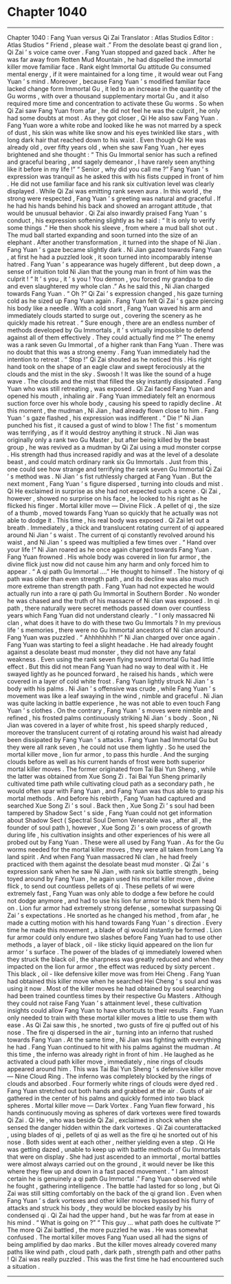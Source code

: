 
# Chapter 1040


---

Chapter 1040 : Fang Yuan versus Qi Zai
Translator :
Atlas Studios
Editor :
Atlas Studios
“ Friend , please wait .” From the desolate beast qi grand lion , Qi Zai ’ s voice came over .
Fang Yuan stopped and gazed back .
After he was far away from Rotten Mud Mountain , he had dispelled the immortal killer move familiar face .
Rank eight Immortal Gu attitude Gu consumed mental energy , if it were maintained for a long time , it would wear out Fang Yuan ’ s mind .
Moreover , because Fang Yuan ’ s modified familiar face lacked change form Immortal Gu , it led to an increase in the quantity of the Gu worms , with over a thousand supplementary mortal Gu , and it also required more time and concentration to activate these Gu worms .
So when Qi Zai saw Fang Yuan from afar , he did not feel he was the culprit , he only had some doubts at most .
As they got closer , Qi He also saw Fang Yuan .
Fang Yuan wore a white robe and looked like he was not marred by a speck of dust , his skin was white like snow and his eyes twinkled like stars , with long dark hair that reached down to his waist .
Even though Qi He was already old , over fifty years old , when she saw Fang Yuan , her eyes brightened and she thought : “ This Gu Immortal senior has such a refined and graceful bearing , and sagely demeanor , I have rarely seen anything like it before in my life !”
“ Senior , why did you call me ?” Fang Yuan ’ s expression was tranquil as he asked this with his fists cupped in front of him .
He did not use familiar face and his rank six cultivation level was clearly displayed .
While Qi Zai was emitting rank seven aura .
In this world , the strong were respected , Fang Yuan ’ s greeting was natural and graceful . If he had his hands behind his back and showed an arrogant attitude , that would be unusual behavior .
Qi Zai also inwardly praised Fang Yuan ’ s conduct , his expression softening slightly as he said : “ It is only to verify some things .”
He then shook his sleeve , from where a mud ball shot out .
The mud ball started expanding and soon turned into the size of an elephant . After another transformation , it turned into the shape of Ni Jian .
Fang Yuan ’ s gaze became slightly dark .
Ni Jian gazed towards Fang Yuan , at first he had a puzzled look , it soon turned into incomparably intense hatred .
Fang Yuan ’ s appearance was hugely different , but deep down , a sense of intuition told Ni Jian that the young man in front of him was the culprit !
“ It ’ s you , it ’ s you ! You demon , you forced my grandpa to die and even slaughtered my whole clan .”
As he said this , Ni Jian charged towards Fang Yuan .
“ Oh ?” Qi Zai ’ s expression changed , his gaze turning cold as he sized up Fang Yuan again .
Fang Yuan felt Qi Zai ’ s gaze piercing his body like a needle .
With a cold snort , Fang Yuan waved his arm and immediately clouds started to surge out , covering the scenery as he quickly made his retreat .
“ Sure enough , there are an endless number of methods developed by Gu Immortals , it ’ s virtually impossible to defend against all of them effectively . They could actually find me ?”
The enemy was a rank seven Gu Immortal , of a higher rank than Fang Yuan .
There was no doubt that this was a strong enemy .
Fang Yuan immediately had the intention to retreat .
“ Stop !” Qi Zai shouted as he noticed this . His right hand took on the shape of an eagle claw and swept ferociously at the clouds and the mist in the sky .
Swoosh !
It was like the sound of a huge wave .
The clouds and the mist that filled the sky instantly dissipated .
Fang Yuan who was still retreating , was exposed .
Qi Zai faced Fang Yuan and opened his mouth , inhaling air .
Fang Yuan immediately felt an enormous suction force over his whole body , causing his speed to rapidly decline .
At this moment , the mudman , Ni Jian , had already flown close to him .
Fang Yuan ’ s gaze flashed , his expression was indifferent .
“ Die !” Ni Jian punched his fist , it caused a gust of wind to blow !
The fist ’ s momentum was terrifying , as if it would destroy anything it struck .
Ni Jian was originally only a rank two Gu Master , but after being killed by the beast group , he was revived as a mudman by Qi Zai using a mud monster corpse .
His strength had thus increased rapidly and was at the level of a desolate beast , and could match ordinary rank six Gu Immortals .
Just from this , one could see how strange and terrifying the rank seven Gu Immortal Qi Zai ’ s method was .
Ni Jian ’ s fist ruthlessly charged at Fang Yuan .
But the next moment , Fang Yuan ’ s figure dispersed , turning into clouds and mist .
Qi He exclaimed in surprise as she had not expected such a scene .
Qi Zai , however , showed no surprise on his face , he looked to his right as he flicked his finger .
Mortal killer move — Divine Flick .
A pellet of qi , the size of a thumb , moved towards Fang Yuan so quickly that he actually was not able to dodge it .
This time , his real body was exposed .
Qi Zai let out a breath .
Immediately , a thick and translucent rotating current of qi appeared around Ni Jian ’ s waist . The current of qi constantly revolved around his waist , and Ni Jian ’ s speed was multiplied a few times over .
“ Hand over your life !” Ni Jian roared as he once again charged towards Fang Yuan .
Fang Yuan frowned .
His whole body was covered in lion fur armor , the divine flick just now did not cause him any harm and only forced him to appear .
“ A qi path Gu Immortal ….” He thought to himself .
The history of qi path was older than even strength path , and its decline was also much more extreme than strength path .
Fang Yuan had not expected he would actually run into a rare qi path Gu Immortal in Southern Border .
No wonder he was chased and the truth of his massacre of Ni clan was exposed . In qi path , there naturally were secret methods passed down over countless years which Fang Yuan did not understand clearly .
“ I only massacred Ni clan , what does it have to do with these two Gu Immortals ? In my previous life ’ s memories , there were no Gu Immortal ancestors of Ni clan around .” Fang Yuan was puzzled .
“ Ahhhhhhhh !” Ni Jian charged over once again .
Fang Yuan was starting to feel a slight headache .
He had already fought against a desolate beast mud monster , they did not have any fatal weakness .
Even using the rank seven flying sword Immortal Gu had little effect .
But this did not mean Fang Yuan had no way to deal with it .
He swayed lightly as he pounced forward , he raised his hands , which were covered in a layer of cold white frost .
Fang Yuan lightly struck Ni Jian ’ s body with his palms .
Ni Jian ’ s offensive was crude , while Fang Yuan ’ s movement was like a leaf swaying in the wind , nimble and graceful .
Ni Jian was quite lacking in battle experience , he was not able to even touch Fang Yuan ’ s clothes .
On the contrary , Fang Yuan ’ s moves were nimble and refined , his frosted palms continuously striking Ni Jian ’ s body .
Soon , Ni Jian was covered in a layer of white frost , his speed sharply reduced , moreover the translucent current of qi rotating around his waist had already been dissipated by Fang Yuan ’ s attacks .
Fang Yuan had Immortal Gu but they were all rank seven , he could not use them lightly .
So he used the mortal killer move , lion fur armor , to pass this hurdle .
And the surging clouds before as well as his current hands of frost were both superior mortal killer moves .
The former originated from Tai Bai Yun Sheng , while the latter was obtained from Xue Song Zi .
Tai Bai Yun Sheng primarily cultivated time path while cultivating cloud path as a secondary path , he would often spar with Fang Yuan , and Fang Yuan was thus able to grasp his mortal methods .
And before his rebirth , Fang Yuan had captured and searched Xue Song Zi ’ s soul .
Back then , Xue Song Zi ’ s soul had been tampered by Shadow Sect ’ s side , Fang Yuan could not get information about Shadow Sect ( Spectral Soul Demon Venerable was , after all , the founder of soul path ), however , Xue Song Zi ’ s own process of growth during life , his cultivation insights and other experiences of his were all probed out by Fang Yuan .
These were all used by Fang Yuan .
As for the Gu worms needed for the mortal killer moves , they were all taken from Lang Ya land spirit .
And when Fang Yuan massacred Ni clan , he had freely practiced with them against the desolate beast mud monster .
Qi Zai ’ s expression sank when he saw Ni Jian , with rank six battle strength , being toyed around by Fang Yuan , he again used his mortal killer move , divine flick , to send out countless pellets of qi .
These pellets of wi were extremely fast , Fang Yuan was only able to dodge a few before he could not dodge anymore , and had to use his lion fur armor to block them head on .
Lion fur armor had extremely strong defense , somewhat surpassing Qi Zai ’ s expectations .
He snorted as he changed his method , from afar , he made a cutting motion with his hand towards Fang Yuan ’ s direction .
Every time he made this movement , a blade of qi would instantly be formed .
Lion fur armor could only endure two slashes before Fang Yuan had to use other methods , a layer of black , oil - like sticky liquid appeared on the lion fur armor ’ s surface .
The power of the blades of qi immediately lowered when they struck the black oil , the sharpness was greatly reduced and when they impacted on the lion fur armor , the effect was reduced by sixty percent .
This black , oil - like defensive killer move was from Hei Cheng .
Fang Yuan had obtained this killer move when he searched Hei Cheng ’ s soul and was using it now .
Most of the killer moves he had obtained by soul searching had been trained countless times by their respective Gu Masters . Although they could not raise Fang Yuan ’ s attainment level , these cultivation insights could allow Fang Yuan to have shortcuts to their results .
Fang Yuan only needed to train with these mortal killer moves a little to use them with ease .
As Qi Zai saw this , he snorted , two gusts of fire qi puffed out of his nose .
The fire qi dispersed in the air , turning into an inferno that rushed towards Fang Yuan .
At the same time , Ni Jian was fighting with everything he had .
Fang Yuan continued to hit with his palms against the mudman .
At this time , the inferno was already right in front of him .
He laughed as he activated a cloud path killer move , immediately , nine rings of clouds appeared around him .
This was Tai Bai Yun Sheng ’ s defensive killer move — Nine Cloud Ring .
The inferno was completely blocked by the rings of clouds and absorbed . Four formerly white rings of clouds were dyed red .
Fang Yuan stretched out both hands and grabbed at the air .
Gusts of air gathered in the center of his palms and quickly formed into two black spheres .
Mortal killer move — Dark Vortex .
Fang Yuan flew forward , his hands continuously moving as spheres of dark vortexes were fired towards Qi Zai .
Qi He , who was beside Qi Zai , exclaimed in shock when she sensed the danger hidden within the dark vortexes .
Qi Zai counterattacked , using blades of qi , pellets of qi as well as the fire qi he snorted out of his nose .
Both sides went at each other , neither yielding even a step .
Qi He was getting dazed , unable to keep up with battle methods of Gu Immortals that were on display .
She had just ascended to an immortal , mortal battles were almost always carried out on the ground , it would never be like this where they flew up and down in a fast paced movement .
“ I am almost certain he is genuinely a qi path Gu Immortal .” Fang Yuan observed while he fought , gathering intelligence .
The battle had lasted for so long , but Qi Zai was still sitting comfortably on the back of the qi grand lion .
Even when Fang Yuan ’ s dark vortexes and other killer moves bypassed his flurry of attacks and struck his body , they would be blocked easily by his condensed qi .
Qi Zai had the upper hand , but he was far from at ease in his mind .
“ What is going on ?”
“ This guy … what path does he cultivate ?”
The more Qi Zai battled , the more puzzled he was .
He was somewhat confused .
The mortal killer moves Fang Yuan used all had the signs of being amplified by dao marks .
But the killer moves already covered many paths like wind path , cloud path , dark path , strength path and other paths !
Qi Zai was really puzzled .
This was the first time he had encountered such a situation .

---


